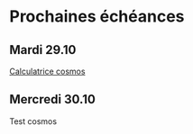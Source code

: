 # Prochaines échéances

## Mardi 29.10
[Calculatrice cosmos](https://teams.microsoft.com/l/entity/66aeee93-507d-479a-a3ef-8f494af43945/classroom?context=%7B%22subEntityId%22%3A%22%7B%5C%22version%5C%22%3A%5C%221.0%5C%22%2C%5C%22config%5C%22%3A%7B%5C%22classes%5C%22%3A%5B%7B%5C%22id%5C%22%3A%5C%22b52579b0-96e7-479c-9c2b-cf79d2dbc2cd%5C%22%2C%5C%22assignmentIds%5C%22%3A%5B%5C%222d55947e-cdcb-4b2e-bad5-86aeefc8cd0c%5C%22%5D%7D%5D%7D%2C%5C%22action%5C%22%3A%5C%22navigate%5C%22%2C%5C%22view%5C%22%3A%5C%22assignment-viewer%5C%22%2C%5C%22appId%5C%22%3A%5C%221fec8e78-bce4-4aaf-ab1b-5451cc387264%5C%22%2C%5C%22deeplinkType%5C%22%3A4%7D%22%2C%22channelId%22%3Anull%7D)

## Mercredi 30.10
Test cosmos